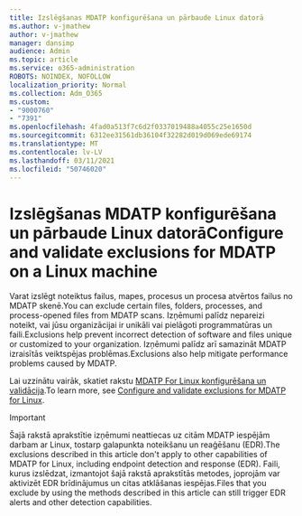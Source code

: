 ```yaml
---
title: Izslēgšanas MDATP konfigurēšana un pārbaude Linux datorā
ms.author: v-jmathew
author: v-jmathew
manager: dansimp
audience: Admin
ms.topic: article
ms.service: o365-administration
ROBOTS: NOINDEX, NOFOLLOW
localization_priority: Normal
ms.collection: Adm_O365
ms.custom:
- "9000760"
- "7391"
ms.openlocfilehash: 4fad0a513f7c6d2f0337019488a4055c25e1650d
ms.sourcegitcommit: 6312ee31561db36104f32282d019d069ede69174
ms.translationtype: MT
ms.contentlocale: lv-LV
ms.lasthandoff: 03/11/2021
ms.locfileid: "50746020"
---
```

# <a name="configure-and-validate-exclusions-for-mdatp-on-a-linux-machine"></a><span data-ttu-id="c9788-102">Izslēgšanas MDATP konfigurēšana un pārbaude Linux datorā</span><span class="sxs-lookup"><span data-stu-id="c9788-102">Configure and validate exclusions for MDATP on a Linux machine</span></span>

<span data-ttu-id="c9788-103">Varat izslēgt noteiktus failus, mapes, procesus un procesa atvērtos failus no MDATP skenē.</span><span class="sxs-lookup"><span data-stu-id="c9788-103">You can exclude certain files, folders, processes, and process-opened files from MDATP scans.</span></span> <span data-ttu-id="c9788-104">Izņēmumi palīdz nepareizi noteikt, vai jūsu organizācijai ir unikāli vai pielāgoti programmatūras un faili.</span><span class="sxs-lookup"><span data-stu-id="c9788-104">Exclusions help prevent incorrect detection of software and files unique or customized to your organization.</span></span> <span data-ttu-id="c9788-105">Izņēmumi palīdz arī samazināt MDATP izraisītās veiktspējas problēmas.</span><span class="sxs-lookup"><span data-stu-id="c9788-105">Exclusions also help mitigate performance problems caused by MDATP.</span></span>

<span data-ttu-id="c9788-106">Lai uzzinātu vairāk, skatiet rakstu [MDATP For Linux konfigurēšana un validācija](https://go.microsoft.com/fwlink/?linkid=2144517).</span><span class="sxs-lookup"><span data-stu-id="c9788-106">To learn more, see [Configure and validate exclusions for MDATP for Linux](https://go.microsoft.com/fwlink/?linkid=2144517).</span></span>

> [!IMPORTANT]
> <span data-ttu-id="c9788-107">Šajā rakstā aprakstītie izņēmumi neattiecas uz citām MDATP iespējām darbam ar Linux, tostarp galapunkta noteikšanu un reaģēšanu (EDR).</span><span class="sxs-lookup"><span data-stu-id="c9788-107">The exclusions described in this article don't apply to other capabilities of MDATP for Linux, including endpoint detection and response (EDR).</span></span> <span data-ttu-id="c9788-108">Faili, kurus izslēdzat, izmantojot šajā rakstā aprakstītās metodes, joprojām var aktivizēt EDR brīdinājumus un citas atklāšanas iespējas.</span><span class="sxs-lookup"><span data-stu-id="c9788-108">Files that you exclude by using the methods described in this article can still trigger EDR alerts and other detection capabilities.</span></span>
